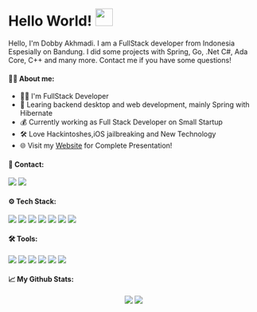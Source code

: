 # Hello World! <img src="https://github.com/mikigal/mikigal/blob/master/hi.gif" width="35px" />


Hello, I'm Dobby Akhmadi. I am a FullStack developer from Indonesia Espesially on Bandung. I did some projects with Spring, Go, .Net C#, Ada Core, C++ and many more. Contact me if you have some questions!

#### 👨‍💼 About me:
- 👨‍💻 I'm FullStack Developer
- 📖 Learing backend desktop and web development, mainly Spring with Hibernate
- 💰 Currently working as Full Stack Developer on Small Startup
- 🛠️ Love Hackintoshes,iOS jailbreaking and New Technology
- 🌐 Visit my [Website](https://google.com/) for Complete Presentation!

#### 📨 Contact:
[<img src="https://img.shields.io/badge/website-%234285F4.svg?&style=for-the-badge&logo=safari&logoColor=white" />](https://mikigal.pl/)
[<img src="https://img.shields.io/badge/mail-%23D14836.svg?&style=for-the-badge&logo=gmail&logoColor=white" />](mailto:dobby.akhmadi@gmail.com)


#### ⚙️ Tech Stack:
[<img src="https://img.shields.io/badge/java%20-%23007396.svg?&style=for-the-badge&logo=java&logoColor=white" />](https://docs.oracle.com/en/java/)
[<img src="https://img.shields.io/badge/spring%20-%236DB33F.svg?&style=for-the-badge&logo=spring&logoColor=white" />](https://spring.io/)
[<img src="https://img.shields.io/badge/hibernate%20-%236DB33F.svg?&style=for-the-badge&logo=spring&logoColor=white" />](https://hibernate.org/)
[<img src="https://img.shields.io/badge/go%20-%2300ADD8.svg?&style=for-the-badge&logo=go&logoColor=white" />](https://golang.org/)
[<img src="https://img.shields.io/badge/php%20-%23777BB4.svg?&style=for-the-badge&logo=php&logoColor=white" />](https://www.php.net/)
[<img src="https://img.shields.io/badge/mysql-%234479A1.svg?&style=for-the-badge&logo=mysql&logoColor=white" />](https://www.mysql.com/)
[<img src="https://img.shields.io/badge/redis%20-%23DC382D.svg?&style=for-the-badge&logo=redis&logoColor=white" />](https://redis.io/)

#### 🛠️ Tools:
[<img src="https://img.shields.io/badge/mac%20-%23343739.svg?&style=for-the-badge&logo=apple&logoColor=white" />](https://www.apple.com/macos/catalina/)
[<img src="https://img.shields.io/badge/linux%20-%23A81D33.svg?&style=for-the-badge&logo=linux&logoColor=white" />](https://www.debian.org/index.pl.html)
[<img src="https://img.shields.io/badge/jetbrains%20-%236F02B5.svg?&style=for-the-badge&logo=jetbrains&logoColor=white" />](https://www.jetbrains.com/)
[<img src="https://img.shields.io/badge/intellij_idea%20-%23007396.svg?&style=for-the-badge&logo=intellij-idea&logoColor=white" />](https://www.jetbrains.com/idea/)
[<img src="https://img.shields.io/badge/postman%20-%23FF6C37.svg?&style=for-the-badge&logo=postman&logoColor=white" />](https://www.postman.com/)
[<img src="https://img.shields.io/badge/git%20-%23181717.svg?&style=for-the-badge&logo=github&logoColor=white" />](https://github.com/)

#### 📈 My Github Stats:
<div align="center">
  <img src="https://github-readme-stats.vercel.app/api?username=DobbyAkhmadi&show_icons=true&theme=radical&line_height=24&count_private=true" />
  <img src="https://github-readme-stats.vercel.app/api/top-langs/?username=DobbyAkhmadi&theme=radical&layout=compact" />
</div>
